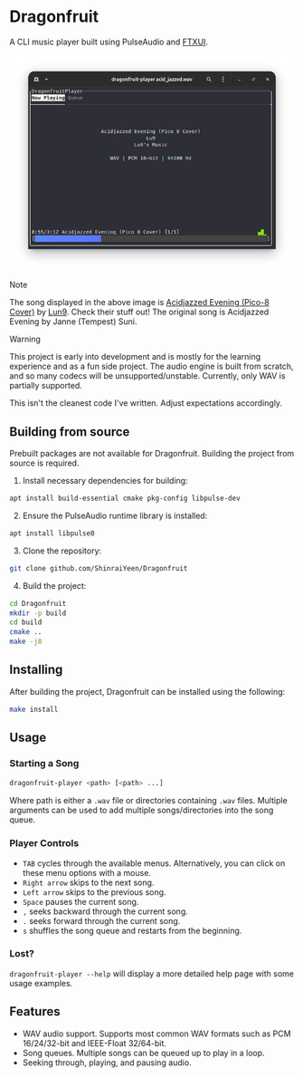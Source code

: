 # Dragonfruit

A CLI music player built using PulseAudio and [FTXUI](https://github.com/ArthurSonzogni/FTXUI).

![Dragonfruit](images/dragonfruit.png)

> [!NOTE]
> The song displayed in the above image is [Acidjazzed Evening (Pico-8 Cover)](https://www.youtube.com/watch?v=4xCEKbbe6WA) by [Lun9](https://www.youtube.com/@Lu9sMusic). Check their stuff out! The original song is Acidjazzed Evening by Janne (Tempest) Suni.

> [!WARNING]
> This project is early into development and is mostly for the learning experience and as a fun side project. The audio engine is built from scratch, and so many codecs will be unsupported/unstable. Currently, only WAV is partially supported.
>
> This isn't the cleanest code I've written. Adjust expectations accordingly.

## Building from source

Prebuilt packages are not available for Dragonfruit. Building the project from source is required.

1. Install necessary dependencies for building:
```bash
apt install build-essential cmake pkg-config libpulse-dev
```

2. Ensure the PulseAudio runtime library is installed:
```bash
apt install libpulse0
```

3. Clone the repository:
```bash
git clone github.com/ShinraiYeen/Dragonfruit
```

4. Build the project:
```bash
cd Dragonfruit
mkdir -p build
cd build
cmake ..
make -j8
```

## Installing
After building the project, Dragonfruit can be installed using the following:
```bash
make install
```

## Usage

### Starting a Song
```bash
dragonfruit-player <path> [<path> ...]
```

Where path is either a `.wav` file or directories containing `.wav` files. Multiple arguments can be used to add multiple songs/directories into the song queue.

### Player Controls
- `TAB` cycles through the available menus. Alternatively, you can click on these menu options with a mouse.
- `Right arrow` skips to the next song.
- `Left arrow` skips to the previous song.
- `Space` pauses the current song.
- `,` seeks backward through the current song.
- `.` seeks forward through the current song.
- `s` shuffles the song queue and restarts from the beginning.

### Lost?
`dragonfruit-player --help` will display a more detailed help page with some usage examples.

## Features
- WAV audio support. Supports most common WAV formats such as PCM 16/24/32-bit and IEEE-Float 32/64-bit.
- Song queues. Multiple songs can be queued up to play in a loop.
- Seeking through, playing, and pausing audio.